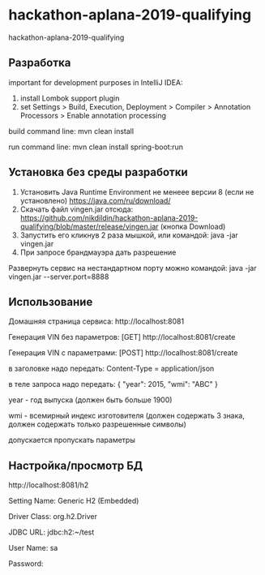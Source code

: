 # hackathon-aplana-2019-qualifying
hackathon-aplana-2019-qualifying

Разработка
----------

important for development purposes in IntelliJ IDEA:
1. install Lombok support plugin
2. set Settings > Build, Execution, Deployment > Compiler > Annotation Processors > Enable annotation processing

build command line:
mvn clean install

run command line:
mvn clean install spring-boot:run


Установка без среды разработки
------------------------------

1. Установить Java Runtime Environment не менеее версии 8 (если не установлено) https://java.com/ru/download/
2. Скачать файл vingen.jar отсюда: https://github.com/nikdildin/hackathon-aplana-2019-qualifying/blob/master/release/vingen.jar (кнопка Download)
3. Запустить его кликнув 2 раза мышкой, или командой: java -jar vingen.jar
4. При запросе брандмауэра дать разрешение

Развернуть сервис на нестандартном порту можно командой:
java -jar vingen.jar --server.port=8888


Использование
-------------

Домашняя страница сервиса: http://localhost:8081

Генерация VIN без параметров: [GET] http://localhost:8081/create

Генерация VIN c параметрами: [POST] http://localhost:8081/create

в заголовке надо передать: Content-Type = application/json

в теле запроса надо передать: {	"year": 2015, "wmi": "ABC" }

year - год выпуска (должен быть больше 1900)

wmi - всемирный индекс изготовителя (должен содержать 3 знака, должен содержать только разрешенные символы)

допускается пропускать параметры


Настройка/просмотр БД
-------------
http://localhost:8081/h2

Setting Name: Generic H2 (Embedded)

Driver Class: org.h2.Driver

JDBC URL: jdbc:h2:~/test

User Name: sa

Password: